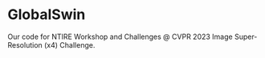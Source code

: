 # GlobalSwin
Our code for NTIRE Workshop and Challenges @ CVPR 2023   Image Super-Resolution (x4) Challenge.
